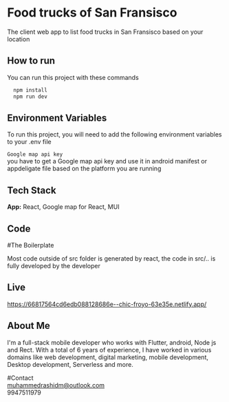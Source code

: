 
# Food trucks of San Fransisco 

The client web app to list food trucks in San Fransisco based on your location



## How to run

You can run this project with these commands

```bash
  npm install
  npm run dev
```
    
## Environment Variables

To run this project, you will need to add the following environment variables to your .env file

`Google map api key`        
you have to get a Google map api key and use it in android manifest or appdeligate file based on the platform you are running
 



## Tech Stack


**App:** React, Google map for React, MUI


## Code

#The Boilerplate

Most code outside of src folder is generated by react, the code in src/.. is fully developed by the developer

## Live 
https://66817564cd6edb088128686e--chic-froyo-63e35e.netlify.app/


##  About Me
I'm a full-stack mobile developer who works with Flutter, android, Node js and Rect. With a total of 6 years of experience, I have worked in various domains like web development, digital marketing, mobile development, Desktop development, Serverless and more.

#Contact  
muhammedrashidm@outlook.com  
9947511979


